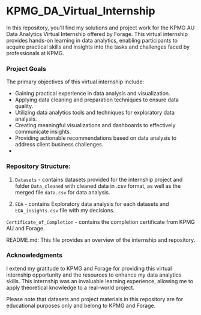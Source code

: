 # KPMG_DA_Virtual_Internship

In this repository, you'll find my solutions and project work for the KPMG AU Data Analytics Virtual Internship offered by Forage. This virtual internship provides hands-on learning in data analytics, enabling participants to acquire practical skills and insights into the tasks and challenges faced by professionals at KPMG.

### Project Goals
The primary objectives of this virtual internship include:

- Gaining practical experience in data analysis and visualization.
- Applying data cleaning and preparation techniques to ensure data quality.
- Utilizing data analytics tools and techniques for exploratory data analysis.
- Creating meaningful visualizations and dashboards to effectively communicate insights.
- Providing actionable recommendations based on data analysis to address client business challenges.
- 
### Repository Structure:
1. `Datasets` - contains datasets provided for the internship project and folder `Data_cleaned` with cleaned data in .csv format, as well as the merged file `data.csv` for data analysis.

2. `EDA` - contains Exploratory data analysis for each datasets and `EDA_insights.csv` file with my decisions.

`Certificate_of_Completion` - contains the completion certificate from KPMG AU and Forage.

README.md: This file provides an overview of the internship and repository.

### Acknowledgments
I extend my gratitude to KPMG and Forage for providing this virtual internship opportunity and the resources to enhance my data analytics skills. This internship was an invaluable learning experience, allowing me to apply theoretical knowledge to a real-world project.

Please note that datasets and project materials in this repository are for educational purposes only and belong to KPMG and Forage.
